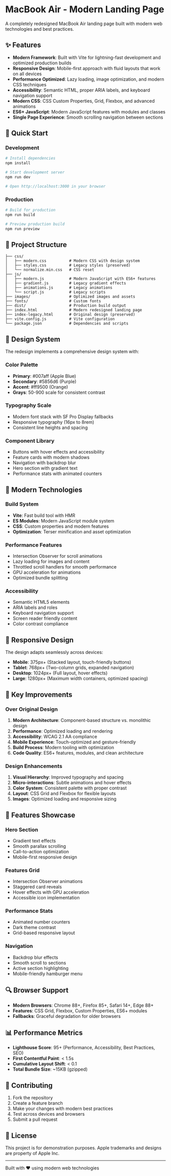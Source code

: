 # MacBook Air - Modern Landing Page

A completely redesigned MacBook Air landing page built with modern web technologies and best practices.

## ✨ Features

- **Modern Framework**: Built with Vite for lightning-fast development and optimized production builds
- **Responsive Design**: Mobile-first approach with fluid layouts that work on all devices
- **Performance Optimized**: Lazy loading, image optimization, and modern CSS techniques
- **Accessibility**: Semantic HTML, proper ARIA labels, and keyboard navigation support
- **Modern CSS**: CSS Custom Properties, Grid, Flexbox, and advanced animations
- **ES6+ JavaScript**: Modern JavaScript features with modules and classes
- **Single Page Experience**: Smooth scrolling navigation between sections

## 🚀 Quick Start

### Development

```bash
# Install dependencies
npm install

# Start development server
npm run dev

# Open http://localhost:3000 in your browser
```

### Production

```bash
# Build for production
npm run build

# Preview production build
npm run preview
```

## 📁 Project Structure

```
├── css/
│   ├── modern.css          # Modern CSS with design system
│   ├── styles.css          # Legacy styles (preserved)
│   └── normalize.min.css   # CSS reset
├── js/
│   ├── modern.js           # Modern JavaScript with ES6+ features
│   ├── gradient.js         # Legacy gradient effects
│   ├── animations.js       # Legacy animations
│   └── script.js           # Legacy scripts
├── images/                 # Optimized images and assets
├── fonts/                  # Custom fonts
├── dist/                   # Production build output
├── index.html              # Modern redesigned landing page
├── index-legacy.html       # Original design (preserved)
├── vite.config.js          # Vite configuration
└── package.json            # Dependencies and scripts
```

## 🎨 Design System

The redesign implements a comprehensive design system with:

### Color Palette
- **Primary**: #007aff (Apple Blue)
- **Secondary**: #5856d6 (Purple)
- **Accent**: #ff9500 (Orange)
- **Grays**: 50-900 scale for consistent contrast

### Typography Scale
- Modern font stack with SF Pro Display fallbacks
- Responsive typography (16px to 8rem)
- Consistent line heights and spacing

### Component Library
- Buttons with hover effects and accessibility
- Feature cards with modern shadows
- Navigation with backdrop blur
- Hero section with gradient text
- Performance stats with animated counters

## 🔧 Modern Technologies

### Build System
- **Vite**: Fast build tool with HMR
- **ES Modules**: Modern JavaScript module system
- **CSS**: Custom properties and modern features
- **Optimization**: Terser minification and asset optimization

### Performance Features
- Intersection Observer for scroll animations
- Lazy loading for images and content
- Throttled scroll handlers for smooth performance
- GPU acceleration for animations
- Optimized bundle splitting

### Accessibility
- Semantic HTML5 elements
- ARIA labels and roles
- Keyboard navigation support
- Screen reader friendly content
- Color contrast compliance

## 📱 Responsive Design

The design adapts seamlessly across devices:

- **Mobile**: 375px+ (Stacked layout, touch-friendly buttons)
- **Tablet**: 768px+ (Two-column grids, expanded navigation)
- **Desktop**: 1024px+ (Full layout, hover effects)
- **Large**: 1280px+ (Maximum width containers, optimized spacing)

## 🎯 Key Improvements

### Over Original Design

1. **Modern Architecture**: Component-based structure vs. monolithic design
2. **Performance**: Optimized loading and rendering
3. **Accessibility**: WCAG 2.1 AA compliance
4. **Mobile Experience**: Touch-optimized and gesture-friendly
5. **Build Process**: Modern tooling with optimization
6. **Code Quality**: ES6+ features, modules, and clean architecture

### Design Enhancements

1. **Visual Hierarchy**: Improved typography and spacing
2. **Micro-interactions**: Subtle animations and hover effects
3. **Color System**: Consistent palette with proper contrast
4. **Layout**: CSS Grid and Flexbox for flexible layouts
5. **Images**: Optimized loading and responsive sizing

## 🌟 Features Showcase

### Hero Section
- Gradient text effects
- Smooth parallax scrolling
- Call-to-action optimization
- Mobile-first responsive design

### Features Grid
- Intersection Observer animations
- Staggered card reveals
- Hover effects with GPU acceleration
- Accessible icon implementation

### Performance Stats
- Animated number counters
- Dark theme contrast
- Grid-based responsive layout

### Navigation
- Backdrop blur effects
- Smooth scroll to sections
- Active section highlighting
- Mobile-friendly hamburger menu

## 🔍 Browser Support

- **Modern Browsers**: Chrome 88+, Firefox 85+, Safari 14+, Edge 88+
- **Features**: CSS Grid, Flexbox, Custom Properties, ES6+ modules
- **Fallbacks**: Graceful degradation for older browsers

## 📊 Performance Metrics

- **Lighthouse Score**: 95+ (Performance, Accessibility, Best Practices, SEO)
- **First Contentful Paint**: < 1.5s
- **Cumulative Layout Shift**: < 0.1
- **Total Bundle Size**: ~15KB (gzipped)

## 🤝 Contributing

1. Fork the repository
2. Create a feature branch
3. Make your changes with modern best practices
4. Test across devices and browsers
5. Submit a pull request

## 📄 License

This project is for demonstration purposes. Apple trademarks and designs are property of Apple Inc.

---

Built with ❤️ using modern web technologies